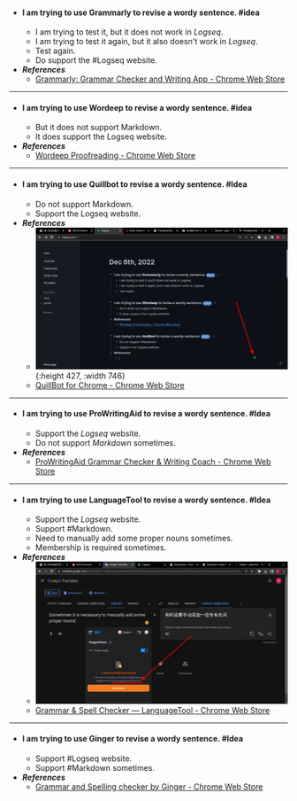 - #### I am trying to use **Grammarly** to revise a wordy sentence. #idea
	- I am trying to test it, but it does not work in *Logseq*.
	- I am trying to test it again, but it also doesn't work in *Logseq*.
	- Test again.
	- Do support the #Logseq website.
- ***References***
	- [Grammarly: Grammar Checker and Writing App - Chrome Web Store](https://chrome.google.com/webstore/detail/grammarly-grammar-checker/kbfnbcaeplbcioakkpcpgfkobkghlhen)
- ---
- #### I am trying to use **Wordeep** to revise a wordy sentence. #idea
	- But it does not support Markdown.
	- It does support the Logseq website.
- ***References***
	- [Wordeep Proofreading - Chrome Web Store](https://chrome.google.com/webstore/detail/wordeep-proofreading/olmmaccabblmaegeofmeidedoahadlkp)
- ---
- #### I am trying to use **Quillbot** to revise a wordy sentence. #Idea
	- Do not support Markdown.
	- Support the Logseq website.
- ***References***
	- ![image.png](../assets/image_1670316108722_0.png){:height 427, :width 746}
	- [QuillBot for Chrome - Chrome Web Store](https://chrome.google.com/webstore/detail/quillbot-for-chrome/iidnbdjijdkbmajdffnidomddglmieko)
- ---
- #### I am trying to use **ProWritingAid** to revise a wordy sentence. #Idea
	- Support the *Logseq* website.
	- Do not support *Markdown* sometimes.
- ***References***
	- [ProWritingAid Grammar Checker & Writing Coach - Chrome Web Store](https://chrome.google.com/webstore/detail/prowritingaid-grammar-che/npnbdojkgkbcdfdjlfdmplppdphlhhcf)
- ---
- #### I am trying to use **LanguageTool** to revise a wordy sentence. #Idea
	- Support the *Logseq* website.
	- Support #Markdown.
	- Need to manually add some proper nouns sometimes.
	- Membership is required sometimes.
- ***References***
	- ![image.png](../assets/image_1670318987959_0.png)
	- [Grammar & Spell Checker — LanguageTool - Chrome Web Store](https://chrome.google.com/webstore/detail/grammar-spell-checker-%E2%80%94-l/oldceeleldhonbafppcapldpdifcinji)
- ---
- #### I am trying to use **Ginger** to revise a wordy sentence. #Idea
	- Support #Logseq website.
	- Support #Markdown sometimes.
- ***References***
	- [Grammar and Spelling checker by Ginger - Chrome Web Store](https://chrome.google.com/webstore/detail/grammar-and-spelling-chec/kdfieneakcjfaiglcfcgkidlkmlijjnh)